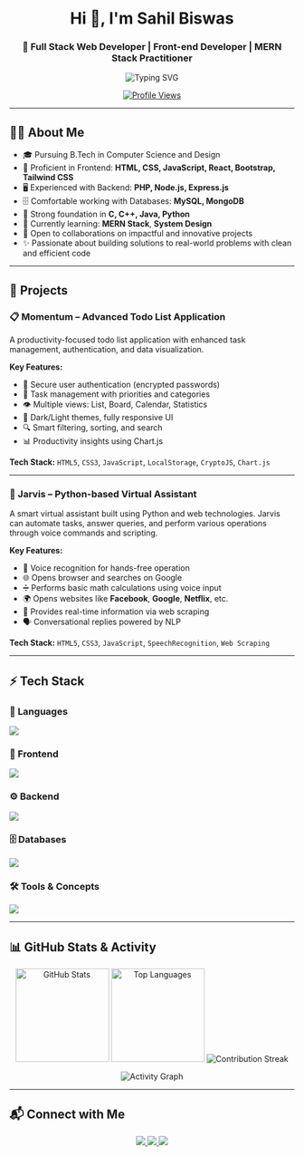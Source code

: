 <h1 align="center">Hi 👋, I'm Sahil Biswas</h1>
<h3 align="center">🚀 Full Stack Web Developer | Front-end Developer | MERN Stack Practitioner</h3>

<p align="center">
  <img src="https://readme-typing-svg.demolab.com?font=Fira+Code&weight=500&size=22&pause=1000&color=1abc9c&center=true&vCenter=true&width=600&lines=Full+Stack+Web+Developer;Front-end+Developer;MERN+Stack+Practitioner;Always+Learning+New+Techs;Solving+Real-World+Problems" alt="Typing SVG" />
</p>

<p align="center">
  <a href="https://github.com/sahilbiswas12-sky">
    <img src="https://komarev.com/ghpvc/?username=sahilbiswas12-sky&label=Profile+Views&color=brightgreen&style=flat" alt="Profile Views" />
  </a>
</p>

---

## 👨‍💻 About Me

- 🎓 Pursuing B.Tech in Computer Science and Design  
- 💼 Proficient in Frontend: **HTML, CSS, JavaScript, React, Bootstrap, Tailwind CSS**  
- 🖥️ Experienced with Backend: **PHP, Node.js, Express.js**  
- 🗄️ Comfortable working with Databases: **MySQL, MongoDB**  
- 🔧 Strong foundation in **C, C++, Java, Python**  
- 🌱 Currently learning: **MERN Stack**, **System Design**  
- 🤝 Open to collaborations on impactful and innovative projects  
- ✨ Passionate about building solutions to real-world problems with clean and efficient code  

---

## 🚀 Projects

### 📋 Momentum – Advanced Todo List Application

A productivity-focused todo list application with enhanced task management, authentication, and data visualization.

**Key Features:**

- 🔐 Secure user authentication (encrypted passwords)  
- 📝 Task management with priorities and categories  
- 👁️ Multiple views: List, Board, Calendar, Statistics  
- 🎨 Dark/Light themes, fully responsive UI  
- 🔍 Smart filtering, sorting, and search  
- 📊 Productivity insights using Chart.js  

**Tech Stack:** `HTML5`, `CSS3`, `JavaScript`, `LocalStorage`, `CryptoJS`, `Chart.js`

---

### 🤖 Jarvis – Python-based Virtual Assistant

A smart virtual assistant built using Python and web technologies. Jarvis can automate tasks, answer queries, and perform various operations through voice commands and scripting.

**Key Features:**

- 🎤 Voice recognition for hands-free operation  
- 🌐 Opens browser and searches on Google  
- ➗ Performs basic math calculations using voice input  
- 🌍 Opens websites like **Facebook**, **Google**, **Netflix**, etc.   
- 📄 Provides real-time information via web scraping  
- 🗣️ Conversational replies powered by NLP

**Tech Stack:** `HTML5`, `CSS3`, `JavaScript`, `SpeechRecognition`, `Web Scraping`


---

## ⚡ Tech Stack

### 🚀 Languages  
<p>
  <img src="https://skillicons.dev/icons?i=cpp,java,python,c,js,ts,php" />
</p>

### 🎨 Frontend  
<p>
  <img src="https://skillicons.dev/icons?i=html,css,react,bootstrap,tailwind" />
</p>

### ⚙️ Backend  
<p>
  <img src="https://skillicons.dev/icons?i=nodejs,express" />
</p>

### 🗄️ Databases  
<p>
  <img src="https://skillicons.dev/icons?i=mongodb,mysql" />
</p>

### 🛠️ Tools & Concepts  
<p>
  <img src="https://skillicons.dev/icons?i=git,github,rest" />
</p>

---

## 📊 GitHub Stats & Activity

<div align="center">

<img src="https://github-readme-stats.vercel.app/api?username=sahilbiswas12-sky&show_icons=true&theme=radical" height="165" alt="GitHub Stats" />

<img src="https://github-readme-stats.vercel.app/api/top-langs/?username=sahilbiswas12-sky&layout=compact&theme=radical" height="165" alt="Top Languages" />

<img src="https://streak-stats.demolab.com?user=sahilbiswas12-sky&theme=radical" alt="Contribution Streak" />

</div>

<p align="center">
  <img src="https://github-readme-activity-graph.vercel.app/graph?username=sahilbiswas12-sky&theme=react-dark&hide_border=true&area=true" alt="Activity Graph" />
</p>

---

## 📬 Connect with Me

<p align="center">
  <a href="mailto:sahilbiswas890@gmail.com" target="_blank">
    <img src="https://img.shields.io/badge/Email-D14836?style=for-the-badge&logo=gmail&logoColor=white" />
  </a>
  <a href="https://linkedin.com/in/sahil-biswas-827337287" target="_blank">
    <img src="https://img.shields.io/badge/LinkedIn-0077B5?style=for-the-badge&logo=linkedin&logoColor=white" />
  </a>
  <a href="https://github.com/sahilbiswas12-sky" target="_blank">
    <img src="https://img.shields.io/badge/GitHub-100000?style=for-the-badge&logo=github&logoColor=white" />
  </a>
</p>

